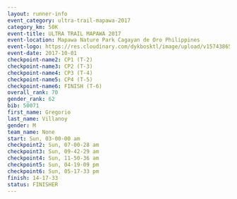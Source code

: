 ```yaml
---
layout: runner-info 
event_category: ultra-trail-mapawa-2017 
category_km: 50K 
event-title: ULTRA TRAIL MAPAWA 2017 
event-location: Mapawa Nature Park Cagayan de Oro Philippines 
event-logo: https://res.cloudinary.com/dykbosktl/image/upload/v1574386563/Logo/image-asset_plfjxn.jpg 
event-date: 2017-10-01 
checkpoint-name2: CP1 (T-2) 
checkpoint-name3: CP2 (T-3) 
checkpoint-name4: CP3 (T-4) 
checkpoint-name5: CP4 (T-5) 
checkpoint-name6: FINISH (T-6) 
overall_rank: 70
gender_rank: 62
bib: 50071
first_name: Gregorio
last_name: Villanoy
gender: M
team_name: None
start: Sun, 03-00-00 am
checkpoint2: Sun, 07-00-28 am
checkpoint3: Sun, 09-42-29 am
checkpoint4: Sun, 11-50-36 am
checkpoint5: Sun, 04-19-09 pm
checkpoint6: Sun, 05-17-33 pm
finish: 14-17-33
status: FINISHER
---
```

